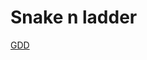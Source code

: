# Snake n ladder

[GDD](https://docs.google.com/presentation/d/1V5yYd7dZHPD4I70vsIN1eY2TBZcDc6I3AvBAkb1NsW4/edit?usp=sharing)
